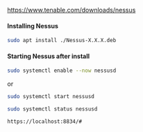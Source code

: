 https://www.tenable.com/downloads/nessus
#### Installing Nessus
```bash - kali
sudo apt install ./Nessus-X.X.X.deb
```
#### Starting Nessus after install
```bash - kali
sudo systemctl enable --now nessusd
```
or
```bash - kali
sudo systemctl start nessusd
```
```bash - kali
sudo systemctl status nessusd
```
```bash - kali
https://localhost:8834/#
```
